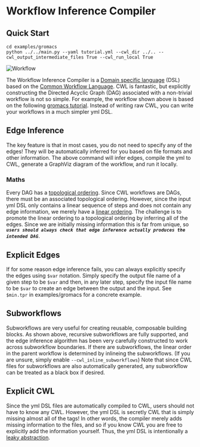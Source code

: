 # Workflow Inference Compiler

## Quick Start
```
cd examples/gromacs
python ../../main.py --yaml tutorial.yml --cwl_dir ../.. --cwl_output_intermediate_files True --cwl_run_local True
```

![Workflow](examples/gromacs/tutorial.yml.gv.png)

The Workflow Inference Compiler is a [Domain specific language](https://en.wikipedia.org/wiki/Domain-specific_language) (DSL) based on the [Common Workflow Language](https://www.commonwl.org). CWL is fantastic, but explicitly constructing the Directed Acyclic Graph (DAG) associated with a non-trivial workflow is not so simple. For example, the workflow shown above is based on the following [gromacs tutorial](http://mmb.irbbarcelona.org/webdev/slim/biobb/public/availability/tutorials/cwl). Instead of writing raw CWL, you can write your workflows in a much simpler yml DSL.

## Edge Inference

The key feature is that in most cases, you do not need to specify any of the edges! They will be automatically inferred for you based on file formats and other information. The above command will infer edges, compile the yml to CWL, generate a GraphViz diagram of the workflow, and run it locally.

### Maths

Every DAG has a [topological ordering](https://en.wikipedia.org/wiki/Topological_sorting). Since CWL workflows are DAGs, there must be an associated topological ordering. However, since the input yml DSL only contains a linear sequence of steps and does not contain any edge information, we merely have a [linear ordering](https://en.wikipedia.org/wiki/Total_order). The challenge is to promote the linear ordering to a topological ordering by inferring all of the edges. Since we are initially missing information this is far from unique, so ***`users should always check that edge inference actually produces the intended DAG`***.

## Explicit Edges

If for some reason edge inference fails, you can always explicitly specify the edges using `$var` notation. Simply specify the output file name of a given step to be `$var` and then, in any later step, specify the input file name to be `$var` to create an edge between the output and the input. See `$min.tpr` in examples/gromacs for a concrete example.

## Subworkflows

Subworkflows are very useful for creating reusable, composable building blocks. As shown above, recursive subworkflows are fully supported, and the edge inference algorithm has been very carefully constructed to work across subworkflow boundaries. If there are subworkflows, the linear order in the parent workflow is determined by inlineing the subworkflows. (If you are unsure, simply enable `--cwl_inline_subworkflows`) Note that since CWL files for subworkflows are also automatically generated, any subworkflow can be treated as a black box if desired.

## Explicit CWL

Since the yml DSL files are automatically compiled to CWL, users should not have to know any CWL. However, the yml DSL is secretly CWL that is simply missing almost all of the tags! In other words, the compiler merely adds missing information to the files, and so if you know CWL you are free to explicitly add the information yourself. Thus, the yml DSL is intentionally a [leaky abstraction](https://en.wikipedia.org/wiki/Leaky_abstraction).